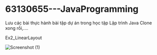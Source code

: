 # 63130655---JavaProgramming

Lưu các bài thực hành bài tập dự án trong học tập Lập trình Java
Clone xong rồi,....

Ex2_LinearLayout

 ![Screenshot (1)](https://github.com/Linh169/63130655-JavaProgramming/assets/135191352/b4493db0-5f72-45bd-81f0-fe959a2b3a3a)
